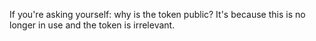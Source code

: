 If you're asking yourself: why is the token public? It's because this is no longer in use and the token is irrelevant.
